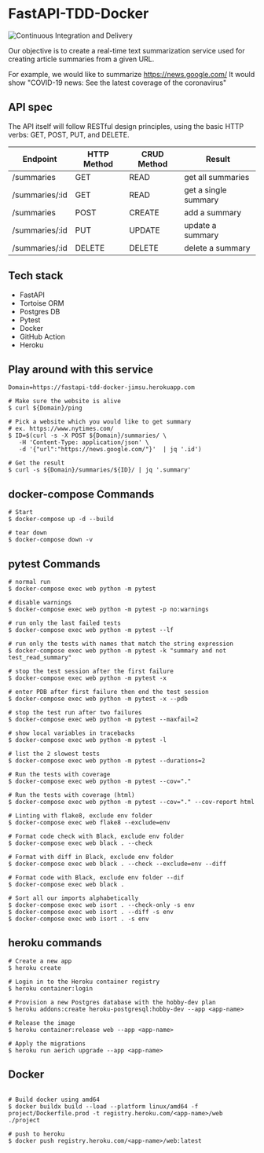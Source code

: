 # FastAPI-TDD-Docker
![Continuous Integration and Delivery](https://github.com/yysu/fastapi-tdd-docker/workflows/Continuous%20Integration%20and%20Delivery/badge.svg?branch=main)

Our objective is to create a real-time text summarization service used for creating article summaries from a given URL.

For example, we would like to summarize https://news.google.com/
It would show "COVID-19 news: See the latest coverage of the coronavirus"

## API spec
The API itself will follow RESTful design principles, using the basic HTTP verbs: GET, POST, PUT, and DELETE.

| Endpoint | HTTP Method | CRUD Method | Result |
| ----- | ----- | ----- | ---- |
| /summaries | GET | READ | get all summaries |
| /summaries/:id | GET | READ | get a single summary |
| /summaries | POST | CREATE | add a summary | 
| /summaries/:id | PUT | UPDATE | update a summary | 
| /summaries/:id | DELETE | DELETE | delete a summary | 

## Tech stack
- FastAPI
- Tortoise ORM
- Postgres DB
- Pytest
- Docker
- GitHub Action
- Heroku

## Play around with this service
```
Domain=https://fastapi-tdd-docker-jimsu.herokuapp.com

# Make sure the website is alive
$ curl ${Domain}/ping

# Pick a website which you would like to get summary
# ex. https://www.nytimes.com/
$ ID=$(curl -s -X POST ${Domain}/summaries/ \
   -H 'Content-Type: application/json' \
   -d '{"url":"https://news.google.com/"}'  | jq '.id')

# Get the result
$ curl -s ${Domain}/summaries/${ID}/ | jq '.summary' 
```


## docker-compose Commands
```
# Start
$ docker-compose up -d --build

# tear down
$ docker-compose down -v
```


## pytest Commands
```
# normal run
$ docker-compose exec web python -m pytest

# disable warnings
$ docker-compose exec web python -m pytest -p no:warnings

# run only the last failed tests
$ docker-compose exec web python -m pytest --lf

# run only the tests with names that match the string expression
$ docker-compose exec web python -m pytest -k "summary and not test_read_summary"

# stop the test session after the first failure
$ docker-compose exec web python -m pytest -x

# enter PDB after first failure then end the test session
$ docker-compose exec web python -m pytest -x --pdb

# stop the test run after two failures
$ docker-compose exec web python -m pytest --maxfail=2

# show local variables in tracebacks
$ docker-compose exec web python -m pytest -l

# list the 2 slowest tests
$ docker-compose exec web python -m pytest --durations=2

# Run the tests with coverage
$ docker-compose exec web python -m pytest --cov="."

# Run the tests with coverage (html)
$ docker-compose exec web python -m pytest --cov="." --cov-report html

# Linting with flake8, exclude env folder
$ docker-compose exec web flake8 --exclude=env

# Format code check with Black, exclude env folder
$ docker-compose exec web black . --check

# Format with diff in Black, exclude env folder
$ docker-compose exec web black . --check --exclude=env --diff

# Format code with Black, exclude env folder --dif
$ docker-compose exec web black .

# Sort all our imports alphabetically
$ docker-compose exec web isort . --check-only -s env
$ docker-compose exec web isort . --diff -s env
$ docker-compose exec web isort . -s env
```

## heroku commands
```
# Create a new app
$ heroku create

# Login in to the Heroku container registry
$ heroku container:login

# Provision a new Postgres database with the hobby-dev plan
$ heroku addons:create heroku-postgresql:hobby-dev --app <app-name>

# Release the image
$ heroku container:release web --app <app-name>

# Apply the migrations
$ heroku run aerich upgrade --app <app-name>
```

## Docker
```

# Build docker using amd64
$ docker buildx build --load --platform linux/amd64 -f project/Dockerfile.prod -t registry.heroku.com/<app-name>/web ./project

# push to heroku
$ docker push registry.heroku.com/<app-name>/web:latest
```